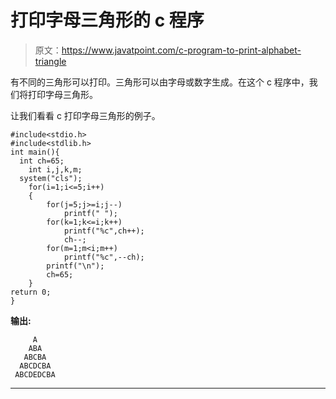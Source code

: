 # 打印字母三角形的 c 程序

> 原文：<https://www.javatpoint.com/c-program-to-print-alphabet-triangle>

有不同的三角形可以打印。三角形可以由字母或数字生成。在这个 c 程序中，我们将打印字母三角形。

让我们看看 c 打印字母三角形的例子。

```
#include<stdio.h>  
#include<stdlib.h>
int main(){
  int ch=65;  
    int i,j,k,m;  
  system("cls");
    for(i=1;i<=5;i++)  
    {  
        for(j=5;j>=i;j--)  
            printf(" ");  
        for(k=1;k<=i;k++)  
            printf("%c",ch++);  
            ch--;  
        for(m=1;m<i;m++)  
            printf("%c",--ch);  
        printf("\n");  
        ch=65;  
    }  
return 0;
}

```

**输出:**

```
     A
    ABA
   ABCBA
  ABCDCBA
 ABCDEDCBA

```

* * *